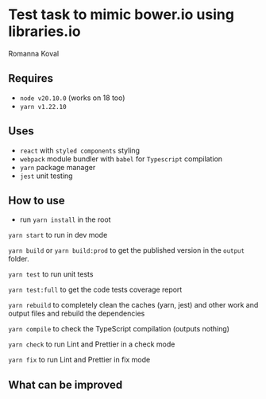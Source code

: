 # Test task to mimic bower.io using libraries.io
Romanna Koval

## Requires
- `node v20.10.0` (works on 18 too)
- `yarn v1.22.10`

## Uses
- `react` with `styled components` styling
- `webpack` module bundler with `babel` for `Typescript` compilation
- `yarn` package manager
- `jest` unit testing

## How to use
- run `yarn install` in the root

`yarn start` to run in dev mode

`yarn build` or `yarn build:prod` to get the published version in the `output` folder.

`yarn test` to run unit tests

`yarn test:full` to get the code tests coverage report

`yarn rebuild` to completely clean the caches (yarn, jest) and other work and output files and rebuild the dependencies

`yarn compile` to check the TypeScript compilation (outputs nothing)

`yarn check` to run Lint and Prettier in a check mode

`yarn fix` to run Lint and Prettier in fix mode

## What can be improved
